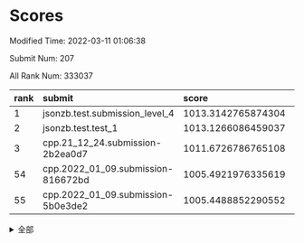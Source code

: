 # Scores

Modified Time: 2022-03-11 01:06:38

Submit Num: 207

All Rank Num: 333037

| rank |               submit               |       score        |       sigma        | pk_num |
| :--- | :--------------------------------- | :----------------- | :----------------- | :----- |
| 1    | jsonzb.test.submission_level_4     | 1013.3142765874304 | 0.8084122928217671 | 6436   |
| 2    | jsonzb.test.test_1                 | 1013.1266086459037 | 0.8135241244956674 | 6431   |
| 3    | cpp.21_12_24.submission-2b2ea0d7   | 1011.6726786765108 | 0.7917711447727759 | 6436   |
| 54   | cpp.2022_01_09.submission-816672bd | 1005.4921976335619 | 0.7261996611571245 | 6437   |
| 55   | cpp.2022_01_09.submission-5b0e3de2 | 1005.4488852290552 | 0.7249212110920779 | 6435   |


<details>
<summary>全部</summary>

| rank |                 submit                 |       score        |       sigma        | pk_num |
| :--- | :------------------------------------- | :----------------- | :----------------- | :----- |
| 1    | jsonzb.test.submission_level_4         | 1013.3142765874304 | 0.8084122928217671 | 6436   |
| 2    | jsonzb.test.test_1                     | 1013.1266086459037 | 0.8135241244956674 | 6431   |
| 3    | cpp.21_12_24.submission-2b2ea0d7       | 1011.6726786765108 | 0.7917711447727759 | 6436   |
| 4    | gobigger.level_3.submission_level_3_46 | 1011.2474811498674 | 0.7873292114833553 | 6436   |
| 5    | gobigger.level_3.submission_level_3_30 | 1011.2225918117953 | 0.7616557027760584 | 6435   |
| 6    | gobigger.level_3.submission_level_3_43 | 1011.2116200397796 | 0.7681314899507701 | 6440   |
| 7    | gobigger.level_3.submission_level_3_41 | 1011.1245181288039 | 0.7628801270605653 | 6433   |
| 8    | gobigger.level_3.submission_level_3_1  | 1010.8571905221075 | 0.7788068742644416 | 6433   |
| 9    | gobigger.level_3.submission_level_3_11 | 1010.7978003705447 | 0.7548879358225574 | 6439   |
| 10   | gobigger.level_3.submission_level_3_45 | 1010.7318949633767 | 0.7754645894643426 | 6430   |
| 11   | gobigger.level_3.submission_level_3_24 | 1010.641968939218  | 0.7545961978418334 | 6435   |
| 12   | gobigger.level_3.submission_level_3_36 | 1010.551421497798  | 0.7809692238523583 | 6436   |
| 13   | gobigger.level_3.submission_level_3_6  | 1010.540073999601  | 0.7813881443864932 | 6439   |
| 14   | gobigger.level_3.submission_level_3_23 | 1010.5036841007877 | 0.7691678997853407 | 6442   |
| 15   | gobigger.level_3.submission_level_3_13 | 1010.4884031691122 | 0.7618325152099672 | 6436   |
| 16   | gobigger.level_3.submission_level_3_17 | 1010.4846750238626 | 0.7902791200559326 | 6434   |
| 17   | gobigger.level_3.submission_level_3_14 | 1010.4383968741283 | 0.7600910838686709 | 6436   |
| 18   | gobigger.level_3.submission_level_3_48 | 1010.3026331682295 | 0.7672155904726461 | 6436   |
| 19   | gobigger.level_3.submission_level_3_42 | 1010.2697987776888 | 0.7728741385049248 | 6433   |
| 20   | gobigger.level_3.submission_level_3_0  | 1010.2448262636527 | 0.7711257684646232 | 6430   |
| 21   | gobigger.level_3.submission_level_3_26 | 1010.2377248324706 | 0.7683373428138875 | 6428   |
| 22   | gobigger.level_3.submission_level_3_39 | 1010.2285982559071 | 0.7903945918036608 | 6442   |
| 23   | gobigger.level_3.submission_level_3_4  | 1010.2137983820954 | 0.7607443716082009 | 6432   |
| 24   | gobigger.level_3.submission_level_3_38 | 1010.2108936478729 | 0.7753449340174576 | 6436   |
| 25   | gobigger.level_3.submission_level_3_16 | 1010.199621297296  | 0.7360583206005277 | 6436   |
| 26   | gobigger.level_3.submission_level_3_25 | 1010.1939114774244 | 0.7830909908944826 | 6429   |
| 27   | gobigger.level_3.submission_level_3_5  | 1010.123053073288  | 0.7740118741059012 | 6430   |
| 28   | gobigger.level_3.submission_level_3_8  | 1010.0939628205124 | 0.7542540450996631 | 6434   |
| 29   | gobigger.level_3.submission_level_3_44 | 1010.0824685318183 | 0.7471947145326361 | 6432   |
| 30   | gobigger.level_3.submission_level_3_7  | 1010.0612842780492 | 0.756383308317086  | 6437   |
| 31   | gobigger.level_3.submission_level_3_33 | 1010.0113071953942 | 0.7523136980368265 | 6436   |
| 32   | gobigger.level_3.submission_level_3_19 | 1010.0003414209007 | 0.7555102942260631 | 6437   |
| 33   | gobigger.level_3.submission_level_3_18 | 1009.9411513943279 | 0.769619541700667  | 6436   |
| 34   | gobigger.level_3.submission_level_3_12 | 1009.8867880094946 | 0.7479148128063556 | 6437   |
| 35   | gobigger.level_3.submission_level_3_28 | 1009.8691036195105 | 0.7560280557026943 | 6432   |
| 36   | gobigger.level_3.submission_level_3_32 | 1009.8687095774604 | 0.76633241807113   | 6432   |
| 37   | gobigger.level_3.submission_level_3_49 | 1009.8456161304942 | 0.7535510297451704 | 6435   |
| 38   | gobigger.level_3.submission_level_3_31 | 1009.8082738352743 | 0.7464084211422991 | 6435   |
| 39   | gobigger.level_3.submission_level_3_35 | 1009.7762475183988 | 0.7341733769618686 | 6430   |
| 40   | gobigger.level_3.submission_level_3_37 | 1009.7565812963759 | 0.7646074718838523 | 6434   |
| 41   | gobigger.level_3.submission_level_3_22 | 1009.7267814686764 | 0.7521246347655766 | 6433   |
| 42   | gobigger.level_3.submission_level_3_10 | 1009.6888498867776 | 0.7530953921277278 | 6441   |
| 43   | gobigger.level_3.submission_level_3_40 | 1009.6835660499404 | 0.7547198446134346 | 6428   |
| 44   | gobigger.level_3.submission_level_3_29 | 1009.5391376236553 | 0.7823751881798964 | 6435   |
| 45   | gobigger.level_3.submission_level_3_3  | 1009.3869707510128 | 0.7309879705381516 | 6441   |
| 46   | gobigger.level_3.submission_level_3_21 | 1009.315189017994  | 0.7608652215190137 | 6435   |
| 47   | gobigger.level_3.submission_level_3_27 | 1009.2121541758642 | 0.7733116687722202 | 6436   |
| 48   | gobigger.level_3.submission_level_3_20 | 1009.1062574426833 | 0.7458373230647584 | 6437   |
| 49   | gobigger.level_3.submission_level_3_2  | 1008.8657439530945 | 0.7391214843667654 | 6433   |
| 50   | gobigger.level_3.submission_level_3_9  | 1008.8330085755897 | 0.7447436986867338 | 6433   |
| 51   | gobigger.level_3.submission_level_3_34 | 1008.6577106030059 | 0.7614260300471886 | 6435   |
| 52   | gobigger.level_3.submission_level_3_15 | 1008.1929099556908 | 0.7464288811485978 | 6434   |
| 53   | gobigger.level_3.submission_level_3_47 | 1007.9305026295149 | 0.7485800889531632 | 6441   |
| 54   | cpp.2022_01_09.submission-816672bd     | 1005.4921976335619 | 0.7261996611571245 | 6437   |
| 55   | cpp.2022_01_09.submission-5b0e3de2     | 1005.4488852290552 | 0.7249212110920779 | 6435   |
| 56   | gobigger.level_1.submission_level_1_11 | 1005.3189936652096 | 0.7179090165654299 | 6431   |
| 57   | gobigger.level_1.submission_level_1_29 | 1005.1165789456044 | 0.719540316282045  | 6439   |
| 58   | gobigger.level_1.submission_level_1_19 | 1005.0689209989458 | 0.732626136093946  | 6443   |
| 59   | gobigger.level_1.submission_level_1_26 | 1004.8040524274359 | 0.7250953560940204 | 6437   |
| 60   | gobigger.level_1.submission_level_1_2  | 1004.7579017774444 | 0.7322054050265976 | 6438   |
| 61   | gobigger.level_1.submission_level_1_32 | 1004.6406901987378 | 0.7194090844822617 | 6434   |
| 62   | gobigger.level_1.submission_level_1_39 | 1004.5505716094312 | 0.7335631130953327 | 6438   |
| 63   | gobigger.level_1.submission_level_1_7  | 1004.2930256345192 | 0.71735184240904   | 6434   |
| 64   | gobigger.level_1.submission_level_1_17 | 1004.1403009813055 | 0.7214761080247307 | 6438   |
| 65   | gobigger.level_1.submission_level_1_27 | 1004.1361676363514 | 0.7183556085568027 | 6433   |
| 66   | gobigger.level_1.submission_level_1_15 | 1004.1342750567052 | 0.7279920644227147 | 6438   |
| 67   | gobigger.level_1.submission_level_1_34 | 1004.1195687452125 | 0.7203032837653416 | 6435   |
| 68   | gobigger.level_1.submission_level_1_6  | 1004.0649221689225 | 0.7217260353279277 | 6440   |
| 69   | gobigger.level_1.submission_level_1_42 | 1003.8414775494949 | 0.7170748180895498 | 6433   |
| 70   | gobigger.level_1.submission_level_1_44 | 1003.7383718863211 | 0.7257405840151412 | 6433   |
| 71   | gobigger.level_1.submission_level_1_16 | 1003.7143957626913 | 0.720849986746851  | 6434   |
| 72   | gobigger.level_1.submission_level_1_9  | 1003.70665869668   | 0.7147909802448188 | 6433   |
| 73   | gobigger.level_1.submission_level_1_35 | 1003.6155731814999 | 0.7309929124684922 | 6438   |
| 74   | gobigger.level_1.submission_level_1_43 | 1003.6004302856716 | 0.7204772654866096 | 6431   |
| 75   | gobigger.level_1.submission_level_1_25 | 1003.5962552409165 | 0.7181484187164154 | 6436   |
| 76   | gobigger.level_1.submission_level_1_46 | 1003.5739818982344 | 0.7275873576868046 | 6437   |
| 77   | gobigger.level_1.submission_level_1_12 | 1003.5442377504739 | 0.7172186282456949 | 6438   |
| 78   | gobigger.level_1.submission_level_1_13 | 1003.5267561823375 | 0.7215926592700966 | 6432   |
| 79   | gobigger.level_1.submission_level_1_30 | 1003.4948587058545 | 0.7127261756827535 | 6438   |
| 80   | gobigger.level_1.submission_level_1_14 | 1003.4791345726885 | 0.714693412364764  | 6435   |
| 81   | gobigger.level_1.submission_level_1_45 | 1003.4634153654198 | 0.7176602308023449 | 6434   |
| 82   | gobigger.level_1.submission_level_1_37 | 1003.4513785710017 | 0.719463857324048  | 6434   |
| 83   | gobigger.level_1.submission_level_1_48 | 1003.4364996379492 | 0.7141146456892892 | 6433   |
| 84   | gobigger.level_1.submission_level_1_31 | 1003.4161400752239 | 0.7217899338430458 | 6438   |
| 85   | gobigger.level_1.submission_level_1_3  | 1003.3235710041042 | 0.7145132645353481 | 6433   |
| 86   | gobigger.level_1.submission_level_1_4  | 1003.3061060789113 | 0.7142434157755182 | 6439   |
| 87   | gobigger.level_1.submission_level_1_18 | 1003.2747299660293 | 0.7166015327398786 | 6439   |
| 88   | gobigger.level_1.submission_level_1_24 | 1003.1937368547109 | 0.7193063069421575 | 6437   |
| 89   | gobigger.level_1.submission_level_1_20 | 1003.1715228906396 | 0.7236987609972118 | 6431   |
| 90   | gobigger.level_1.submission_level_1_41 | 1003.1069775790573 | 0.7110926905483607 | 6433   |
| 91   | gobigger.level_1.submission_level_1_5  | 1003.0747515169322 | 0.717755930765917  | 6438   |
| 92   | gobigger.level_1.submission_level_1_8  | 1003.0059027693602 | 0.7197250701696419 | 6439   |
| 93   | gobigger.level_1.submission_level_1_21 | 1002.9834142426582 | 0.7141488852132567 | 6437   |
| 94   | gobigger.level_1.submission_level_1_33 | 1002.9743476237832 | 0.7228839655802712 | 6431   |
| 95   | gobigger.level_1.submission_level_1_49 | 1002.9575358866637 | 0.712211408981761  | 6436   |
| 96   | gobigger.level_1.submission_level_1_1  | 1002.9400218400388 | 0.7163497933353866 | 6437   |
| 97   | gobigger.level_1.submission_level_1_22 | 1002.8541227649124 | 0.7324752388498778 | 6430   |
| 98   | gobigger.level_1.submission_level_1_40 | 1002.8501446618202 | 0.7084213675894462 | 6432   |
| 99   | gobigger.level_1.submission_level_1_0  | 1002.6849176115016 | 0.7156890394413872 | 6437   |
| 100  | gobigger.level_1.submission_level_1_10 | 1002.4312197056303 | 0.702111070703058  | 6434   |
| 101  | gobigger.level_1.submission_level_1_23 | 1002.4235273165608 | 0.7100239080088319 | 6434   |
| 102  | gobigger.level_1.submission_level_1_36 | 1002.2859533063342 | 0.7127962469544555 | 6439   |
| 103  | gobigger.level_1.submission_level_1_38 | 1002.2277935576701 | 0.71987161596593   | 6436   |
| 104  | gobigger.level_1.submission_level_1_47 | 1002.105588623272  | 0.7249993374923741 | 6433   |
| 105  | gobigger.level_1.submission_level_1_28 | 1001.9465912821619 | 0.7130940611048528 | 6437   |
| 106  | gobigger.random.submission_random_31   | 997.2703264886164  | 0.7001367551411035 | 6435   |
| 107  | gobigger.random.submission_random_5    | 997.0501817061074  | 0.7121527993042853 | 6434   |
| 108  | gobigger.random.submission_random_49   | 997.0314659037504  | 0.7037969497867415 | 6438   |
| 109  | gobigger.random.submission_random_19   | 996.968244964783   | 0.7092505928328436 | 6438   |
| 110  | gobigger.random.submission_random_29   | 996.9350669622864  | 0.7069674130062146 | 6437   |
| 111  | gobigger.random.submission_random_46   | 996.8326844197687  | 0.6969004077046594 | 6439   |
| 112  | gobigger.random.submission_random_23   | 996.7113574091326  | 0.7108150971620227 | 6433   |
| 113  | gobigger.random.submission_random_47   | 996.6883010222305  | 0.7148204865255351 | 6435   |
| 114  | gobigger.random.submission_random_43   | 996.6657514725185  | 0.70756662477298   | 6435   |
| 115  | gobigger.random.submission_random_11   | 996.647715657327   | 0.7181087224772185 | 6440   |
| 116  | gobigger.random.submission_random_8    | 996.6266799870444  | 0.6978858762045984 | 6434   |
| 117  | gobigger.random.submission_random_30   | 996.5954138558134  | 0.7292582371442903 | 6438   |
| 118  | gobigger.random.submission_random_2    | 996.5782200898972  | 0.7111745795220554 | 6438   |
| 119  | gobigger.random.submission_random_26   | 996.5724362035648  | 0.7247877800267226 | 6436   |
| 120  | gobigger.random.submission_random_33   | 996.5270797733473  | 0.7289902127188695 | 6439   |
| 121  | gobigger.random.submission_random_42   | 996.4838190826431  | 0.7133941925025413 | 6440   |
| 122  | gobigger.random.submission_random_41   | 996.3427300548437  | 0.7028106677808259 | 6434   |
| 123  | gobigger.random.submission_random_22   | 996.2482597158585  | 0.7141628409403467 | 6436   |
| 124  | gobigger.random.submission_random_25   | 996.2366394458328  | 0.7290351694179519 | 6434   |
| 125  | gobigger.random.submission_random_9    | 996.063518939909   | 0.6998033457413516 | 6436   |
| 126  | gobigger.random.submission_random_48   | 995.9802306385109  | 0.7019661273478374 | 6440   |
| 127  | gobigger.random.submission_random_13   | 995.9671705695009  | 0.7105934567027579 | 6437   |
| 128  | gobigger.random.submission_random_24   | 995.9530255278005  | 0.7171559826638687 | 6435   |
| 129  | gobigger.random.submission_random_6    | 995.9441957587949  | 0.7157583184149122 | 6439   |
| 130  | gobigger.random.submission_random_15   | 995.8781935131375  | 0.6973589995278143 | 6436   |
| 131  | gobigger.random.submission_random_35   | 995.8295258513206  | 0.7144481731846429 | 6436   |
| 132  | gobigger.random.submission_random_40   | 995.8262468101943  | 0.7080911147658939 | 6438   |
| 133  | gobigger.random.submission_random_18   | 995.7659792292976  | 0.711376203656523  | 6439   |
| 134  | gobigger.random.submission_random_16   | 995.705075855812   | 0.7189895889921967 | 6435   |
| 135  | gobigger.random.submission_random_7    | 995.70309693377    | 0.7181205274673658 | 6436   |
| 136  | gobigger.random.submission_random_45   | 995.6924503035928  | 0.6997420234676424 | 6434   |
| 137  | gobigger.random.submission_random_34   | 995.6834923464488  | 0.707383716420194  | 6437   |
| 138  | gobigger.random.submission_random_36   | 995.6460064940956  | 0.7105065648513278 | 6441   |
| 139  | gobigger.random.submission_random_14   | 995.6416199027515  | 0.7093498253390647 | 6436   |
| 140  | gobigger.random.submission_random_27   | 995.581119323905   | 0.7239349124017644 | 6438   |
| 141  | gobigger.random.submission_random_0    | 995.55889295372    | 0.7042031228404865 | 6437   |
| 142  | gobigger.random.submission_random_4    | 995.4669029532547  | 0.70034613498528   | 6430   |
| 143  | gobigger.random.submission_random_44   | 995.4540181718069  | 0.7181942492695759 | 6437   |
| 144  | gobigger.random.submission_random_12   | 995.4402867203456  | 0.7215284162013409 | 6437   |
| 145  | gobigger.random.submission_random_10   | 995.4234103833443  | 0.7309475115612956 | 6435   |
| 146  | gobigger.random.submission_random_3    | 995.3878267238366  | 0.7064853196123002 | 6440   |
| 147  | gobigger.random.submission_random_37   | 995.3510497615165  | 0.7083960426266077 | 6433   |
| 148  | gobigger.random.submission_random_28   | 995.3045739066233  | 0.7141095781326933 | 6436   |
| 149  | gobigger.random.submission_random_38   | 995.2315088349574  | 0.7065437823546837 | 6436   |
| 150  | gobigger.random.submission_random_17   | 995.0350662484843  | 0.7261095529493005 | 6432   |
| 151  | gobigger.random.submission_random_21   | 995.0221284114521  | 0.7196097883041224 | 6435   |
| 152  | gobigger.random.submission_random_32   | 995.0135109969222  | 0.7156050487111743 | 6430   |
| 153  | gobigger.random.submission_random_39   | 994.9987860636617  | 0.7259577971805771 | 6434   |
| 154  | gobigger.random.submission_random_1    | 994.9821806148927  | 0.712996236045744  | 6439   |
| 155  | gobigger.random.submission_random_20   | 994.6772874046839  | 0.721277571972962  | 6437   |
| 156  | gobigger.level_2.submission_level_2_28 | 993.525825552099   | 0.74824745585974   | 6434   |
| 157  | gobigger.level_2.submission_level_2_9  | 993.4146324243701  | 0.7413074011689603 | 6442   |
| 158  | gobigger.level_2.submission_level_2_48 | 993.4062410135443  | 0.7474041953806241 | 6435   |
| 159  | gobigger.level_2.submission_level_2_19 | 993.0679359533569  | 0.7397092178124302 | 6434   |
| 160  | gobigger.level_2.submission_level_2_30 | 992.8533019938596  | 0.7463520160383531 | 6432   |
| 161  | gobigger.level_2.submission_level_2_3  | 992.6795977256742  | 0.7357941001963626 | 6437   |
| 162  | gobigger.level_2.submission_level_2_18 | 992.6016838016345  | 0.7462354427385278 | 6438   |
| 163  | gobigger.level_2.submission_level_2_45 | 992.5002323431171  | 0.762997165771631  | 6440   |
| 164  | gobigger.level_2.submission_level_2_41 | 992.498986406164   | 0.7414563343653783 | 6431   |
| 165  | gobigger.level_2.submission_level_2_12 | 992.4891551234575  | 0.7411227604592204 | 6433   |
| 166  | gobigger.level_2.submission_level_2_49 | 992.4538696173406  | 0.7415585774510762 | 6437   |
| 167  | gobigger.level_2.submission_level_2_5  | 992.4394095067549  | 0.7492616679352352 | 6432   |
| 168  | gobigger.level_2.submission_level_2_20 | 992.439121588757   | 0.7506206900042087 | 6433   |
| 169  | gobigger.level_2.submission_level_2_36 | 992.3859302846661  | 0.7644737941321543 | 6436   |
| 170  | gobigger.level_2.submission_level_2_35 | 992.3414388750992  | 0.7656024279056736 | 6439   |
| 171  | gobigger.level_2.submission_level_2_40 | 992.2985521189887  | 0.7540834638975973 | 6435   |
| 172  | gobigger.level_2.submission_level_2_47 | 992.2798781006625  | 0.7483347847386855 | 6433   |
| 173  | gobigger.level_2.submission_level_2_33 | 992.2657733497248  | 0.7398500754336262 | 6435   |
| 174  | gobigger.level_2.submission_level_2_34 | 992.1953230127543  | 0.75450540513449   | 6440   |
| 175  | gobigger.level_2.submission_level_2_6  | 992.0838145946274  | 0.7494962427387828 | 6439   |
| 176  | gobigger.level_2.submission_level_2_10 | 992.0438740958878  | 0.7439938307305485 | 6437   |
| 177  | gobigger.level_2.submission_level_2_43 | 992.0340071966268  | 0.7398210184189621 | 6433   |
| 178  | gobigger.level_2.submission_level_2_39 | 992.0117197378778  | 0.7493150037758041 | 6435   |
| 179  | gobigger.level_2.submission_level_2_11 | 991.950255832487   | 0.7405170318135824 | 6430   |
| 180  | gobigger.level_2.submission_level_2_15 | 991.9339075848272  | 0.7464625447937936 | 6435   |
| 181  | gobigger.level_2.submission_level_2_31 | 991.9045323764674  | 0.7415803392443449 | 6434   |
| 182  | gobigger.level_2.submission_level_2_4  | 991.8686729348628  | 0.7415268844531815 | 6436   |
| 183  | gobigger.level_2.submission_level_2_23 | 991.846665991067   | 0.756069741232221  | 6437   |
| 184  | gobigger.level_2.submission_level_2_7  | 991.7551065525413  | 0.7315347713760073 | 6436   |
| 185  | gobigger.level_2.submission_level_2_8  | 991.7024150190488  | 0.7440054812813087 | 6437   |
| 186  | gobigger.level_2.submission_level_2_13 | 991.6998307114912  | 0.7444733466824837 | 6432   |
| 187  | gobigger.level_2.submission_level_2_21 | 991.5385361699258  | 0.7640466167216848 | 6434   |
| 188  | gobigger.level_2.submission_level_2_2  | 991.3567923677197  | 0.7490951428423329 | 6437   |
| 189  | gobigger.level_2.submission_level_2_42 | 991.3171511966775  | 0.7366063328081803 | 6434   |
| 190  | gobigger.level_2.submission_level_2_16 | 991.3096413131636  | 0.7483130555111913 | 6434   |
| 191  | gobigger.level_2.submission_level_2_26 | 991.2727728290264  | 0.7511391244663321 | 6435   |
| 192  | gobigger.level_2.submission_level_2_27 | 991.2676186042227  | 0.7581393771259146 | 6438   |
| 193  | gobigger.level_2.submission_level_2_32 | 991.257101325077   | 0.7487701702338193 | 6437   |
| 194  | gobigger.level_2.submission_level_2_0  | 991.2342082603047  | 0.7746083161921549 | 6432   |
| 195  | gobigger.level_2.submission_level_2_38 | 991.1599405144822  | 0.7749411237868328 | 6434   |
| 196  | gobigger.level_2.submission_level_2_17 | 991.1256036489652  | 0.7684971612288124 | 6435   |
| 197  | gobigger.level_2.submission_level_2_25 | 991.1189113924908  | 0.7476482110338417 | 6434   |
| 198  | gobigger.level_2.submission_level_2_14 | 990.9765993512261  | 0.745394834476792  | 6439   |
| 199  | gobigger.level_2.submission_level_2_22 | 990.9480665805019  | 0.746571289316514  | 6436   |
| 200  | gobigger.level_2.submission_level_2_24 | 990.8603680798512  | 0.7377761282438391 | 6436   |
| 201  | gobigger.level_2.submission_level_2_46 | 990.8533744606325  | 0.7404882597836286 | 6436   |
| 202  | gobigger.level_2.submission_level_2_44 | 990.6529247389478  | 0.7648447504266035 | 6438   |
| 203  | gobigger.level_2.submission_level_2_29 | 990.5895387229531  | 0.7650422442790057 | 6432   |
| 204  | gobigger.level_2.submission_level_2_37 | 990.5882271411671  | 0.7594769038805012 | 6439   |
| 205  | gobigger.level_2.submission_level_2_1  | 990.5825242137419  | 0.7504257405389738 | 6433   |
| 206  | gobigger.none.submission_none_0        | 977.0731721706837  | 1.3102197101156265 | 6436   |
| 207  | gobigger.none.submission_none_1        | 976.0731178295321  | 1.3850522607758047 | 6434   |

</details>